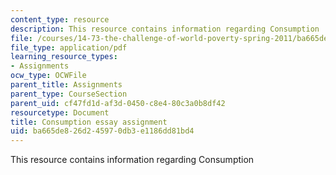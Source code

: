```yaml
---
content_type: resource
description: This resource contains information regarding Consumption
file: /courses/14-73-the-challenge-of-world-poverty-spring-2011/ba665de826d245970db3e1186dd81bd4_MIT14_73S11_consumption.pdf
file_type: application/pdf
learning_resource_types:
- Assignments
ocw_type: OCWFile
parent_title: Assignments
parent_type: CourseSection
parent_uid: cf47fd1d-af3d-0450-c8e4-80c3a0b8df42
resourcetype: Document
title: Consumption essay assignment
uid: ba665de8-26d2-4597-0db3-e1186dd81bd4
---
```

This resource contains information regarding Consumption


